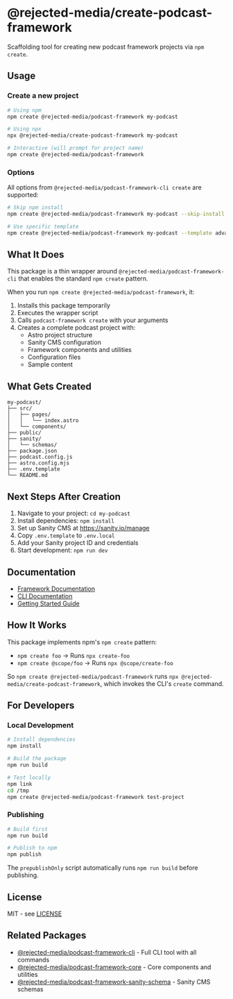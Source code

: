 # @rejected-media/create-podcast-framework

Scaffolding tool for creating new podcast framework projects via `npm create`.

## Usage

### Create a new project

```bash
# Using npm
npm create @rejected-media/podcast-framework my-podcast

# Using npx
npx @rejected-media/create-podcast-framework my-podcast

# Interactive (will prompt for project name)
npm create @rejected-media/podcast-framework
```

### Options

All options from `@rejected-media/podcast-framework-cli create` are supported:

```bash
# Skip npm install
npm create @rejected-media/podcast-framework my-podcast --skip-install

# Use specific template
npm create @rejected-media/podcast-framework my-podcast --template advanced
```

## What It Does

This package is a thin wrapper around `@rejected-media/podcast-framework-cli` that enables the standard `npm create` pattern.

When you run `npm create @rejected-media/podcast-framework`, it:

1. Installs this package temporarily
2. Executes the wrapper script
3. Calls `podcast-framework create` with your arguments
4. Creates a complete podcast project with:
   - Astro project structure
   - Sanity CMS configuration
   - Framework components and utilities
   - Configuration files
   - Sample content

## What Gets Created

```
my-podcast/
├── src/
│   ├── pages/
│   │   └── index.astro
│   └── components/
├── public/
├── sanity/
│   └── schemas/
├── package.json
├── podcast.config.js
├── astro.config.mjs
├── .env.template
└── README.md
```

## Next Steps After Creation

1. Navigate to your project: `cd my-podcast`
2. Install dependencies: `npm install`
3. Set up Sanity CMS at https://sanity.io/manage
4. Copy `.env.template` to `.env.local`
5. Add your Sanity project ID and credentials
6. Start development: `npm run dev`

## Documentation

- [Framework Documentation](https://github.com/rejected-media/podcast-framework)
- [CLI Documentation](../cli/README.md)
- [Getting Started Guide](../../docs/getting-started.md)

## How It Works

This package implements npm's `npm create` pattern:

- `npm create foo` → Runs `npx create-foo`
- `npm create @scope/foo` → Runs `npx @scope/create-foo`

So `npm create @rejected-media/podcast-framework` runs `npx @rejected-media/create-podcast-framework`, which invokes the CLI's `create` command.

## For Developers

### Local Development

```bash
# Install dependencies
npm install

# Build the package
npm run build

# Test locally
npm link
cd /tmp
npm create @rejected-media/podcast-framework test-project
```

### Publishing

```bash
# Build first
npm run build

# Publish to npm
npm publish
```

The `prepublishOnly` script automatically runs `npm run build` before publishing.

## License

MIT - see [LICENSE](../../LICENSE)

## Related Packages

- [@rejected-media/podcast-framework-cli](../cli) - Full CLI tool with all commands
- [@rejected-media/podcast-framework-core](../core) - Core components and utilities
- [@rejected-media/podcast-framework-sanity-schema](../sanity-schema) - Sanity CMS schemas
